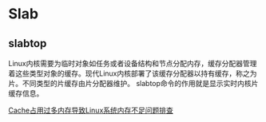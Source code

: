 Slab
======




slabtop
------


Linux内核需要为临时对象如任务或者设备结构和节点分配内存，缓存分配器管理着这些类型对象的缓存。现代Linux内核部署了该缓存分配器以持有缓存，称之为片。不同类型的片缓存由片分配器维护。
slabtop命令的作用就是显示实时内核片缓存信息。

[Cache占用过多内存导致Linux系统内存不足问题排查](https://blog.csdn.net/zhongbeida_xue/article/details/78830468)


